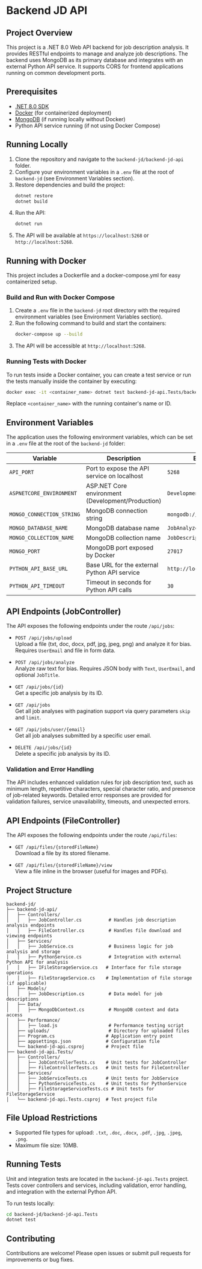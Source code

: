 # Backend JD API

## Project Overview
This project is a .NET 8.0 Web API backend for job description analysis. It provides RESTful endpoints to manage and analyze job descriptions. The backend uses MongoDB as its primary database and integrates with an external Python API service. It supports CORS for frontend applications running on common development ports.

## Prerequisites
- [.NET 8.0 SDK](https://dotnet.microsoft.com/en-us/download/dotnet/8.0)
- [Docker](https://www.docker.com/get-started) (for containerized deployment)
- [MongoDB](https://www.mongodb.com/) (if running locally without Docker)
- Python API service running (if not using Docker Compose)

## Running Locally

1. Clone the repository and navigate to the `backend-jd/backend-jd-api` folder.
2. Configure your environment variables in a `.env` file at the root of `backend-jd` (see Environment Variables section).
3. Restore dependencies and build the project:
   ```bash
   dotnet restore
   dotnet build
   ```
4. Run the API:
   ```bash
   dotnet run
   ```
5. The API will be available at `https://localhost:5268` or `http://localhost:5268`.

## Running with Docker

This project includes a Dockerfile and a docker-compose.yml for easy containerized setup.

### Build and Run with Docker Compose

1. Create a `.env` file in the `backend-jd` root directory with the required environment variables (see Environment Variables section).
2. Run the following command to build and start the containers:
   ```bash
   docker-compose up --build
   ```
3. The API will be accessible at `http://localhost:5268`.

### Running Tests with Docker

To run tests inside a Docker container, you can create a test service or run the tests manually inside the container by executing:

```bash
docker exec -it <container_name> dotnet test backend-jd-api.Tests/backend-jd-api.Tests.csproj
```

Replace `<container_name>` with the running container's name or ID.

## Environment Variables

The application uses the following environment variables, which can be set in a `.env` file at the root of the `backend-jd` folder:

| Variable                 | Description                                  | Example                      |
|--------------------------|----------------------------------------------|------------------------------|
| `API_PORT`               | Port to expose the API service on localhost | `5268`                       |
| `ASPNETCORE_ENVIRONMENT` | ASP.NET Core environment (Development/Production) | `Development`            |
| `MONGO_CONNECTION_STRING`| MongoDB connection string                    | `mongodb://localhost:27017`  |
| `MONGO_DATABASE_NAME`    | MongoDB database name                        | `JobAnalyzerDB`              |
| `MONGO_COLLECTION_NAME`  | MongoDB collection name                      | `JobDescriptions`            |
| `MONGO_PORT`             | MongoDB port exposed by Docker               | `27017`                      |
| `PYTHON_API_BASE_URL`    | Base URL for the external Python API service | `http://localhost:8000`      |
| `PYTHON_API_TIMEOUT`     | Timeout in seconds for Python API calls      | `30`                         |

## API Endpoints (JobController)

The API exposes the following endpoints under the route `/api/jobs`:

- `POST /api/jobs/upload`  
  Upload a file (txt, doc, docx, pdf, jpg, jpeg, png) and analyze it for bias. Requires `UserEmail` and file in form data.

- `POST /api/jobs/analyze`  
  Analyze raw text for bias. Requires JSON body with `Text`, `UserEmail`, and optional `JobTitle`.

- `GET /api/jobs/{id}`  
  Get a specific job analysis by its ID.

- `GET /api/jobs`  
  Get all job analyses with pagination support via query parameters `skip` and `limit`.

- `GET /api/jobs/user/{email}`  
  Get all job analyses submitted by a specific user email.

- `DELETE /api/jobs/{id}`  
  Delete a specific job analysis by its ID.

### Validation and Error Handling

The API includes enhanced validation rules for job description text, such as minimum length, repetitive characters, special character ratio, and presence of job-related keywords. Detailed error responses are provided for validation failures, service unavailability, timeouts, and unexpected errors.

## API Endpoints (FileController)

The API exposes the following endpoints under the route `/api/files`:

- `GET /api/files/{storedFileName}`  
  Download a file by its stored filename.

- `GET /api/files/{storedFileName}/view`  
  View a file inline in the browser (useful for images and PDFs).

## Project Structure

```
backend-jd/
├── backend-jd-api/
│   ├── Controllers/
│   │   ├── JobController.cs          # Handles job description analysis endpoints
│   │   ├── FileController.cs         # Handles file download and viewing endpoints
│   ├── Services/
│   │   ├── JobService.cs             # Business logic for job analysis and storage
│   │   ├── PythonService.cs          # Integration with external Python API for analysis
│   │   ├── IFileStorageService.cs   # Interface for file storage operations
│   │   ├── FileStorageService.cs    # Implementation of file storage (if applicable)
│   ├── Models/
│   │   ├── JobDescription.cs         # Data model for job descriptions
│   ├── Data/
│   │   ├── MongoDbContext.cs         # MongoDB context and data access
│   ├── Performance/
│   │   ├── load.js                   # Performance testing script
│   ├── uploads/                      # Directory for uploaded files
│   ├── Program.cs                   # Application entry point
│   ├── appsettings.json             # Configuration file
│   └── backend-jd-api.csproj        # Project file
├── backend-jd-api.Tests/
│   ├── Controllers/
│   │   ├── JobControllerTests.cs    # Unit tests for JobController
│   │   ├── FileControllerTests.cs   # Unit tests for FileController
│   ├── Services/
│   │   ├── JobServiceTests.cs       # Unit tests for JobService
│   │   ├── PythonServiceTests.cs    # Unit tests for PythonService
│   │   ├── FileStorageServiceTests.cs # Unit tests for FileStorageService
│   └── backend-jd-api.Tests.csproj  # Test project file
```

## File Upload Restrictions

- Supported file types for upload: `.txt`, `.doc`, `.docx`, `.pdf`, `.jpg`, `.jpeg`, `.png`.
- Maximum file size: 10MB.

## Running Tests

Unit and integration tests are located in the `backend-jd-api.Tests` project. Tests cover controllers and services, including validation, error handling, and integration with the external Python API.

To run tests locally:

```bash
cd backend-jd/backend-jd-api.Tests
dotnet test
```

## Contributing

Contributions are welcome! Please open issues or submit pull requests for improvements or bug fixes.
